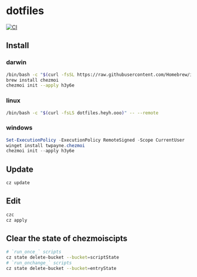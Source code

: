 # dotfiles

[![CI](https://github.com/h3y6e/dotfiles/actions/workflows/ci.yaml/badge.svg)](https://github.com/h3y6e/dotfiles/actions/workflows/ci.yaml)

## Install

### darwin

```zsh
/bin/bash -c "$(curl -fsSL https://raw.githubusercontent.com/Homebrew/install/HEAD/install.sh)"
brew install chezmoi
chezmoi init --apply h3y6e
```

### linux

```bash
/bin/bash -c "$(curl -fsLS dotfiles.heyh.ooo)" -- --remote
```

### windows

```ps1
Set-ExecutionPolicy -ExecutionPolicy RemoteSigned -Scope CurrentUser
winget install twpayne.chezmoi
chezmoi init --apply h3y6e
```

## Update

```zsh
cz update
```

## Edit

```zsh
czc
cz apply
```

## Clear the state of chezmoiscipts

```zsh
# `run_once_` scripts
cz state delete-bucket --bucket=scriptState
# `run_onchange_` scripts
cz state delete-bucket --bucket=entryState
```
